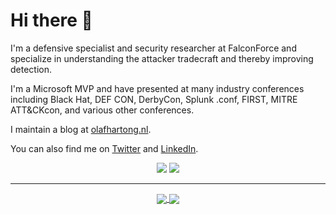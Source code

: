 # Hi there 👋

I'm a defensive specialist and security researcher at FalconForce and specialize in understanding the attacker tradecraft and thereby improving detection.

I'm a Microsoft MVP and have presented at many industry conferences including Black Hat, DEF CON, DerbyCon, Splunk .conf, FIRST, MITRE ATT&CKcon, and various other conferences.

I maintain a blog at [olafhartong.nl](https://olafhartong.nl).

You can also find me on [Twitter](https://twitter.com/olafhartong) and [LinkedIn](https://linkedin.com/in/olafhartong).

<p align="center">
    <a href="https://twitter.com/olafhartong"><img src="https://img.shields.io/twitter/follow/olafhartong?style=for-the-badge&logo=twitter&logoColor=ffffff&labelColor=1a1a1a&color=53B1A8"></a>
    <a href="https://github.com/olafhartong"><img src="https://img.shields.io/github/followers/olafhartong?style=for-the-badge&logo=github&logoColor=ffffff&labelColor=1a1a1a&color=53B1A8"></a>
</p>

---

<p align="center">
<a href="https://github.com/olafhartong/olafhartong">
  <img align="center" src="https://github-readme-stats.vercel.app/api?username=olafhartong&include_all_commits=true&custom_title=olafhartong's+GitHub+Stats&hide=contribs&show_icons=true&line_height=32&count_private=true&title_color=ffffff&text_color=c9cacc&icon_color=53B1A8&bg_color=1a1a1a"/>
</a>

<a href="https://github.com/olafhartong/olafhartong">
  <img align="center" src="https://github-readme-stats.vercel.app/api/top-langs/?username=olafhartong&hide_title=false&exclude_repo=olafhartong.github.io&langs_count=3&layout=default&hide_border=false&bg_color=1a1a1a&text_color=c9cacc&title_color=ffffff"/>
</a>
</p>
